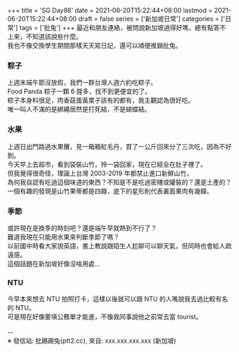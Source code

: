 +++
title = 'SG Day86'
date = 2021-06-20T15:22:44+08:00
lastmod = 2021-06-20T15:22:44+08:00
draft = false
series = ['新加坡日常']
categories = ['日常']
tags = ['批兔']
+++
最近和朋友連絡，被問說新加坡過得好嗎，總有點答不上來，不知道該說些什麼。<br>
我也不像交換學生期間那樣天天寫日記，還可以順便推銷批兔。<br>
### 粽子
上週末端午節沒放假，我們一群台灣人週六約吃粽子。<br>
Food Panda 粽子一顆 6 鍟多，找不到更便宜的了。<br>
粽子本身料很足，肉香菇蛋黃栗子該有的都有，我主觀認為很好吃。<br>
唯一叫人不滿的是綁繩居然是打死結，不是蝴蝶結。<br>
### 水果
上週日出門路過水果攤，見一箱箱紅毛丹，買了一公斤回來分了三次吃，因為不好剝。<br>
今天早上去超市，看到袋裝山竹，拎一袋回家，現在已經全在肚子裡了。<br>
但我覺得很奇怪，理論上台灣 2003-2019 年都禁止進口新鮮山竹，<br>
為何我自認有吃過這個味道的東西？不知是不是吃過密賤或罐裝的？還是土產的？<br>
一個有趣的發現是山竹果蒂都是四瓣，底下的星形則代表裏面果肉有幾瓣。<br>
### 季節
或許現在是換季的時刻吧？還是端午早就熱到不行了？<br>
難道我現在只能用水果來判斷季節了嗎？<br>
以前國中時看大家說英語，書上教說跟陌生人尬聊可以聊天氣，但同時也會給人疏遠感。<br>
這個話題在新加坡好像沒啥用處…<br>
### NTU
今早本來想去 NTU 拍照打卡，這樣以後就可以跟 NTU 的人嘴說我去過比較有名的 NTU。<br>
可是現在好像要填公務單才能進，不像我同事說他之前常去當 tourist。<br>
<br>
--<br>
※ 發信站: 批踢踢兔(ptt2.cc), 來自: xxx.xxx.xxx.xxx (新加坡)<br>
